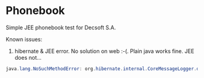 # Phonebook
Simple JEE phonebook test for Decsoft S.A.

Known issues:

1. hibernate & JEE error. No solution on web :-(. Plain java works fine. JEE does not...
 ```java
 java.lang.NoSuchMethodError: org.hibernate.internal.CoreMessageLogger.debugf(Ljava/lang/String;I)V
 ```


